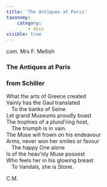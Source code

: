 ```yaml
---
title: 'The Antiques at Paris'
taxonomy:
    category:
        - docs
visible: true
---
```


<div class="author">com. Mrs F. Mellish</div>

### The Antiques at Paris  
### from Schiller  

What the arts of Greece created  
Vainly has the Gaul translated  
&emsp;To the banks of Seine  
Let grand Museums proudly boast  
The trophies of a plund’ring host,  
&emsp;The triumph is in vain.  
The Muse will frown on his endeavour  
Arms, never won her smiles or favour  
&emsp;The happy One alone  
Is of the heav’nly Muse possest  
Who feels her in his glowing breast  
&emsp;To Vandals, she is Stone.  

C.M.